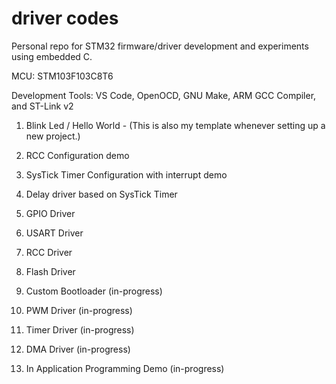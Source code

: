 # driver codes

Personal repo for STM32 firmware/driver development and experiments using embedded C. 

MCU: STM103F103C8T6

Development Tools: VS Code, OpenOCD, GNU Make, ARM GCC Compiler, and ST-Link v2

1. Blink Led / Hello World - (This is also my template whenever setting up a new project.)
2. RCC Configuration demo
3. SysTick Timer Configuration with interrupt demo
4. Delay driver based on SysTick Timer
5. GPIO Driver
6. USART Driver
7. RCC Driver
8. Flash Driver


9. Custom Bootloader (in-progress)
10. PWM Driver (in-progress)
11. Timer Driver (in-progress)
12. DMA Driver (in-progress) 
13. In Application Programming Demo (in-progress)



